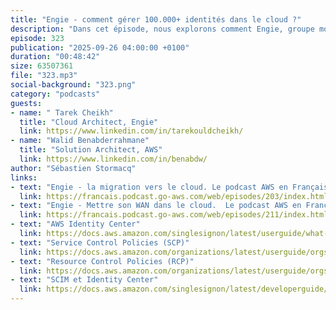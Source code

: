 ```yaml
---
title: "Engie - comment gérer 100.000+ identités dans le cloud ?"
description: "Dans cet épisode, nous explorons comment Engie, groupe mondial de l'énergie, gère les identités et les accès dans AWS. Tarek Cheikh, AWS Cloud Architect chez ENGIE, et Walid Benabderrahmane, Solutions Architect AWS, nous expliquent comment ils ont relevé le défi de la synchronisation des identités entre Okta et AWS Identity Center, la mise en place d'un portail de gestion des accès, et les défis techniques rencontrés. De la gestion des SCP à la mise en place d'un plan de reprise d'activité, découvrez les coulisses d'une implémentation Single Sign-On à (très) grande échelle."
episode: 323
publication: "2025-09-26 04:00:00 +0100"
duration: "00:48:42"
size: 63507361
file: "323.mp3"
social-background: "323.png"
category: "podcasts"
guests:
- name: " Tarek Cheikh"
  title: "Cloud Architect, Engie"
  link: https://www.linkedin.com/in/tarekouldcheikh/
- name: "Walid Benabderrahmane"
  title: "Solution Architect, AWS"
  link: https://www.linkedin.com/in/benabdw/
author: "Sébastien Stormacq"
links:
- text: "Engie - la migration vers le cloud. Le podcast AWS en Français, epsiode 203."
  link: https://francais.podcast.go-aws.com/web/episodes/203/index.html
- text: "Engie - Mettre son WAN dans le cloud.  Le podcast AWS en Français, epsiode 211."
  link: https://francais.podcast.go-aws.com/web/episodes/211/index.html
- text: "AWS Identity Center"
  link: https://docs.aws.amazon.com/singlesignon/latest/userguide/what-is.html
- text: "Service Control Policies (SCP)"
  link: https://docs.aws.amazon.com/organizations/latest/userguide/orgs_manage_policies_scps.html
- text: "Resource Control Policies (RCP)"
  link: https://docs.aws.amazon.com/organizations/latest/userguide/orgs_manage_policies_rcps.html
- text: "SCIM et Identity Center"
  link: https://docs.aws.amazon.com/singlesignon/latest/developerguide/what-is-scim.html
---
```

